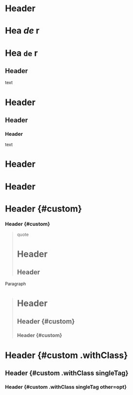# Header

# Hea *de* r

# Hea `de` r

## Header

text

# Header

## Header

### Header

text

# Header

# Header

# Header {#custom}

### Header {#custom}

> quote
>
> # Header
>
> ## Header

Paragraph

> # Header
>
> ## Header {#custom}
>
> ### Header {#custom}

# Header {#custom .withClass}

## Header {#custom .withClass singleTag}

### Header {#custom .withClass singleTag other=opt}
